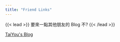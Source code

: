 ```yaml
---
title: "Friend Links"
---
```


{{< lead >}}
要來一點其他朋友的 Blog 不?
{{< /lead >}}

[TaiYou's Blog](https://taiyou.tw/blog/)

